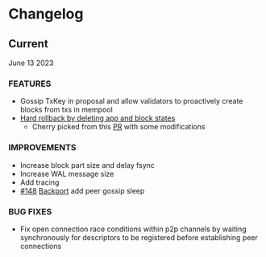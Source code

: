 # Changelog


## Current

June 13 2023

### FEATURES

- Gossip TxKey in proposal and allow validators to proactively create blocks from txs in mempool
- [Hard rollback by deleting app and block states](https://github.com/sei-protocol/sei-tendermint/pull/24)
    - Cherry picked from this [PR](https://github.com/tendermint/tendermint/pull/9261) with some modifications

### IMPROVEMENTS

- Increase block part size and delay fsync
- Increase WAL message size
- Add tracing
- [#148](https://github.com/sei-protocol/sei-tendermint/pull/148) [Backport](https://github.com/cometbft/cometbft/pull/241/files) add peer gossip sleep

### BUG FIXES

- Fix open connection race conditions within p2p channels by waiting synchronously for descriptors to be registered before establishing peer connections

